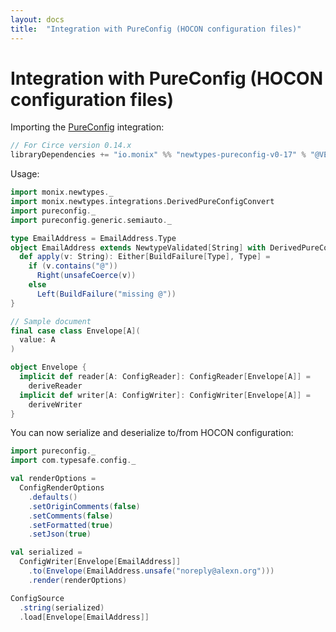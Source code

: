```yaml
---
layout: docs
title:  "Integration with PureConfig (HOCON configuration files)"
---
```


# Integration with PureConfig (HOCON configuration files)

Importing the [PureConfig](https://github.com/pureconfig/pureconfig) integration:

```scala
// For Circe version 0.14.x
libraryDependencies += "io.monix" %% "newtypes-pureconfig-v0-17" % "@VERSION@"
```

Usage:

```scala mdoc:silent
import monix.newtypes._
import monix.newtypes.integrations.DerivedPureConfigConvert
import pureconfig._
import pureconfig.generic.semiauto._

type EmailAddress = EmailAddress.Type
object EmailAddress extends NewtypeValidated[String] with DerivedPureConfigConvert {
  def apply(v: String): Either[BuildFailure[Type], Type] =
    if (v.contains("@"))
      Right(unsafeCoerce(v))
    else
      Left(BuildFailure("missing @"))
}

// Sample document
final case class Envelope[A](
  value: A
)

object Envelope {
  implicit def reader[A: ConfigReader]: ConfigReader[Envelope[A]] =
    deriveReader
  implicit def writer[A: ConfigWriter]: ConfigWriter[Envelope[A]] =
    deriveWriter
}
```

You can now serialize and deserialize to/from HOCON configuration:

```scala mdoc
import pureconfig._
import com.typesafe.config._

val renderOptions =
  ConfigRenderOptions
    .defaults()
    .setOriginComments(false)
    .setComments(false)
    .setFormatted(true)
    .setJson(true)

val serialized =
  ConfigWriter[Envelope[EmailAddress]]
    .to(Envelope(EmailAddress.unsafe("noreply@alexn.org")))
    .render(renderOptions)

ConfigSource
  .string(serialized)
  .load[Envelope[EmailAddress]]
```
